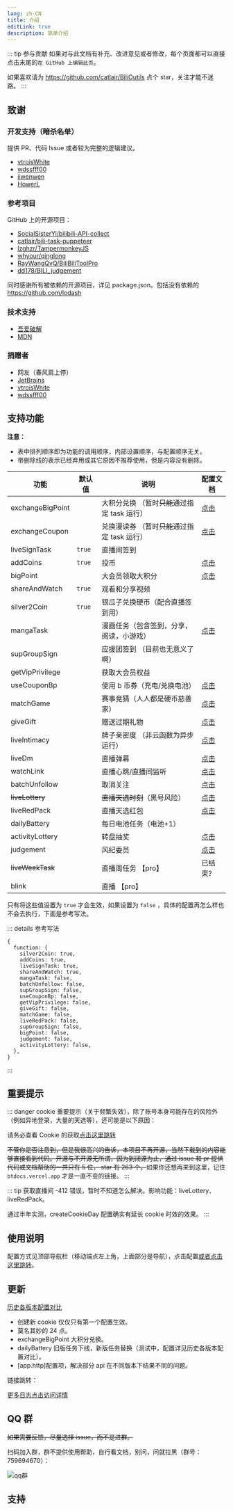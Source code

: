 ```yaml
---
lang: zh-CN
title: 介绍
editLink: true
description: 简单介绍
---
```


::: tip 参与贡献
如果对与此文档有补充、改进意见或者修改，每个页面都可以直接点击末尾的`在 GitHub 上编辑此页`。

如果喜欢请为 <https://github.com/catlair/BiliOutils> 点个 star，关注才能不迷路。
:::

## 致谢

### 开发支持（~~暗杀名单~~）

提供 PR、代码 Issue 或者较为完整的逻辑建议。

- [vtroisWhite](https://github.com/vtroisWhite)
- [wdssfff00](https://github.com/wdssfff00)
- [iiwenwen](https://github.com/iiwenwen)
- [HowerL](https://github.com/HowerL)

### 参考项目

GitHub 上的开源项目：

- [SocialSisterYi/bilibili-API-collect](https://github.com/SocialSisterYi/bilibili-API-collect)
- [catlair/bili-task-puppeteer](https://github.com/catlair/bili-task-puppeteer)
- [lzghzr/TampermonkeyJS](https://github.com/lzghzr/TampermonkeyJS)
- [whyour/qinglong](https://github.com/whyour/qinglong)
- [RayWangQvQ/BiliBiliToolPro](https://github.com/RayWangQvQ/BiliBiliToolPro)
- [dd178/BILI_judgement](https://github.com/dd178/BILI_judgement)

同时感谢所有被依赖的开源项目，详见 package.json。包括没有依赖的 https://github.com/lodash

### 技术支持

- [吾爱破解](https://www.52pojie.cn/)
- [MDN](https://www.52pojie.cn//)

### 捐赠者

- 网友（春风肩上停）
- [JetBrains](https://www.jetbrains.com/zh-cn/community/opensource)
- [vtroisWhite](https://github.com/vtroisWhite)
- [wdssfff00](https://github.com/wdssfff00)

## 支持功能 <Badge v-if="isRefreshed" type="tip" :text="`版本${tagName}`" vertical="top" />

**注意：**

- 表中排列顺序即为功能的调用顺序，内部设置顺序，与配置顺序无关。
- 带删除线的表示已经弃用或其它原因不推荐使用，但是内容没有删除。

| 功能             | 默认值 | 说明                                          | 配置文档                              |
| ---------------- | ------ | --------------------------------------------- | ------------------------------------- |
| exchangeBigPoint |        | 大积分兑换 （暂时~~只能~~通过指定 task 运行） | [点击](../config/func.md#大积分兑换)  |
| exchangeCoupon   |        | 兑换漫读券 （暂时~~只能~~通过指定 task 运行） | [点击](../config/func.md#兑换漫读券)  |
| liveSignTask     | `true` | 直播间签到                                    |                                       |
| addCoins         | `true` | 投币                                          | [点击](../config/func.md#投币)        |
| bigPoint         |        | 大会员领取大积分                              | [点击](../config/func.md#大积分)      |
| shareAndWatch    | `true` | 观看和分享视频                                |                                       |
| silver2Coin      | `true` | 银瓜子兑换硬币（配合直播签到用）              |                                       |
| mangaTask        |        | 漫画任务（包含签到，分享，阅读，小游戏）      | [点击](../config/func.md#漫画任务)    |
| supGroupSign     |        | 应援团签到 （目前也无意义了啊）               |                                       |
| getVipPrivilege  |        | 获取大会员权益                                |                                       |
| useCouponBp      |        | 使用 b 币券（充电/兑换电池）                  | [点击](../config/func.md#使用-b-币券) |
| matchGame        |        | 赛事竞猜（人人都是硬币慈善家）                | [点击](../config/func.md#竞猜)        |
| giveGift         |        | 赠送过期礼物                                  | [点击](../config/func.md#直播间礼物)  |
| liveIntimacy     |        | 牌子亲密度 （非云函数为异步运行）             | [点击](../config/func.md#粉丝亲密度)  |
| liveDm           |        | 直播弹幕                                      | [点击](../config/func.md#直播弹幕)    |
| watchLink        |        | 直播心跳/直播间监听                           | [点击](../config/func.md#直播心跳)    |
| batchUnfollow    |        | 取消关注                                      | [点击](../config/func.md#取关分组)    |
| ~~liveLottery~~  |        | ~~直播天选时刻~~（黑号风险）                  | [点击](../config/func.md#天选时刻)    |
| liveRedPack      |        | 直播天选红包                                  | [点击](../config/func.md#天选红包)    |
| dailyBattery     |        | 每日电池任务（电池+1）                        |                                       |
| activityLottery  |        | 转盘抽奖                                      | [点击](../config/func.md#转盘抽奖)    |
| judgement        |        | 风纪委员                                      | [点击](../config/func.md#风纪委员)    |
| ~~liveWeekTask~~ |        | 直播周任务 【pro】                            | 已结束?                               |
| blink            |        | 直播 【pro】                                  |                                       |

只有将这些值设置为 `true` 才会生效，如果设置为 `false` ，具体的配置再怎么样也不会去执行，下面是参考写法。

::: details 参考写法

```json5
{
  function: {
    silver2Coin: true,
    addCoins: true,
    liveSignTask: true,
    shareAndWatch: true,
    mangaTask: false,
    batchUnfollow: false,
    supGroupSign: false,
    useCouponBp: false,
    getVipPrivilege: false,
    giveGift: false,
    matchGame: false,
    liveRedPack: false,
    supGroupSign: false,
    bigPoint: false,
    judgement: false,
    activityLottery: false,
  },
}
```

:::

## 重要提示

::: danger
cookie 重要提示（关于频繁失效），除了账号本身可能存在的风险外（例如异地登录，大量的天选等），还可能是以下原因：

请务必查看 Cookie 的获取[点击这里跳转](../config/get_value.md)

~~不管你是否注意到，但是我很高兴的告诉，本项目不再开源，当然下载到的内容能够直接看到代码。开源与不开源无所谓，因为到闭源为止，通过 issue 和 pr 提供代码或文档帮助的一共只有 5 位， star 有 263 个。~~如果你还想再来到这里，记住 `btdocs.vercel.app` 才是一直不变的链接。
:::

::: tip
获取直播间 -412 错误，暂时不知道怎么解决。影响功能：liveLottery、liveRedPack。

通过半年实测，createCookieDay 配置确实有延长 cookie 时效的效果。
:::

## 使用说明

配置方式见顶部导航栏（移动端点左上角，上面部分是导航），点击配置[或者点击这里跳转](../config/)。

## 更新

[历史各版本配置对比](/config/version.md)

- <Badge type="warning" text="修复" vertical="middle" /> 创建新 cookie 仅仅只有第一个配置生效。
- <Badge type="warning" text="修复" vertical="middle" /> 莫名其妙的 24 点。
- <Badge type="tip" text="新增" vertical="middle" /> exchangeBigPoint 大积分兑换。
- <Badge type="tip" text="新增" vertical="middle" /> dailyBattery 旧版任务下线，新版任务替换（测试中，配置详见历史各版本配置对比）。
- <Badge type="tip" text="新增" vertical="middle" /> [app.http]配置项，解决部分 api 在不同版本下结果不同的问题。

链接跳转：

[更多日志点击访问详情](./update.md)

## QQ 群

~~如果需要反馈，尽量选择 issue，而不是进群。~~

扫码加入群，群不提供使用帮助，自行看文档，别问，问就拉黑（群号：759694670）：

![qq群](/images/qq_group.png)

## 支持

<SponsorShip></SponsorShip>

<script setup>
  import SponsorShip from '@components/SponsorShip.vue'
</script>
